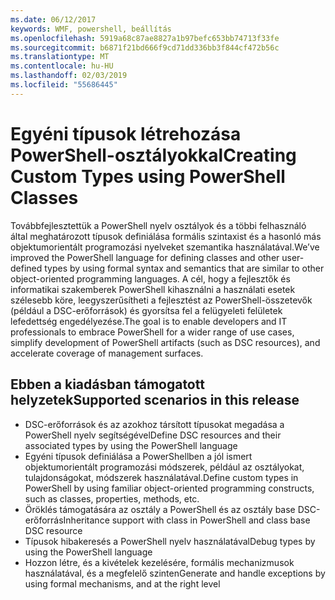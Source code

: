 ```yaml
---
ms.date: 06/12/2017
keywords: WMF, powershell, beállítás
ms.openlocfilehash: 5919a68c87ae8827a1b97befc653bb74713f33fe
ms.sourcegitcommit: b6871f21bd666f9cd71dd336bb3f844cf472b56c
ms.translationtype: MT
ms.contentlocale: hu-HU
ms.lasthandoff: 02/03/2019
ms.locfileid: "55686445"
---
```

# <a name="creating-custom-types-using-powershell-classes"></a><span data-ttu-id="cba1f-102">Egyéni típusok létrehozása PowerShell-osztályokkal</span><span class="sxs-lookup"><span data-stu-id="cba1f-102">Creating Custom Types using PowerShell Classes</span></span>

<span data-ttu-id="cba1f-103">Továbbfejlesztettük a PowerShell nyelv osztályok és a többi felhasználó által meghatározott típusok definiálása formális szintaxist és a hasonló más objektumorientált programozási nyelveket szemantika használatával.</span><span class="sxs-lookup"><span data-stu-id="cba1f-103">We’ve improved the PowerShell language for defining classes and other user-defined types by using formal syntax and semantics that are similar to other object-oriented programming languages.</span></span> <span data-ttu-id="cba1f-104">A cél, hogy a fejlesztők és informatikai szakemberek PowerShell kihasználni a használati esetek szélesebb köre, leegyszerűsítheti a fejlesztést az PowerShell-összetevők (például a DSC-erőforrások) és gyorsítsa fel a felügyeleti felületek lefedettség engedélyezése.</span><span class="sxs-lookup"><span data-stu-id="cba1f-104">The goal is to enable developers and IT professionals to embrace PowerShell for a wider range of use cases, simplify development of PowerShell artifacts (such as DSC resources), and accelerate coverage of management surfaces.</span></span>

## <a name="supported-scenarios-in-this-release"></a><span data-ttu-id="cba1f-105">Ebben a kiadásban támogatott helyzetek</span><span class="sxs-lookup"><span data-stu-id="cba1f-105">Supported scenarios in this release</span></span>

-   <span data-ttu-id="cba1f-106">DSC-erőforrások és az azokhoz társított típusokat megadása a PowerShell nyelv segítségével</span><span class="sxs-lookup"><span data-stu-id="cba1f-106">Define DSC resources and their associated types by using the PowerShell language</span></span>
-   <span data-ttu-id="cba1f-107">Egyéni típusok definiálása a PowerShellben a jól ismert objektumorientált programozási módszerek, például az osztályokat, tulajdonságokat, módszerek használatával.</span><span class="sxs-lookup"><span data-stu-id="cba1f-107">Define custom types in PowerShell by using familiar object-oriented programming constructs, such as classes, properties, methods, etc.</span></span>
-   <span data-ttu-id="cba1f-108">Öröklés támogatására az osztály a PowerShell és az osztály base DSC-erőforrás</span><span class="sxs-lookup"><span data-stu-id="cba1f-108">Inheritance support with class in PowerShell and class base DSC resource</span></span>
-   <span data-ttu-id="cba1f-109">Típusok hibakeresés a PowerShell nyelv használatával</span><span class="sxs-lookup"><span data-stu-id="cba1f-109">Debug types by using the PowerShell language</span></span>
-   <span data-ttu-id="cba1f-110">Hozzon létre, és a kivételek kezelésére, formális mechanizmusok használatával, és a megfelelő szinten</span><span class="sxs-lookup"><span data-stu-id="cba1f-110">Generate and handle exceptions by using formal mechanisms, and at the right level</span></span>
